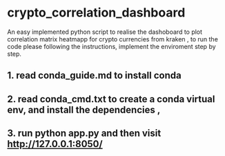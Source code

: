 # crypto_correlation_dashboard
An easy implemented python script to realise the  dashoboard to plot correlation matrix heatmapp for crypto currencies from kraken , to run the code please following the instructions, implement the enviroment step by step. 


## 1. read conda_guide.md to install conda 
## 2. read conda_cmd.txt to create a conda virtual env, and install the dependencies , 
## 3. run python app.py   and then visit  http://127.0.0.1:8050/